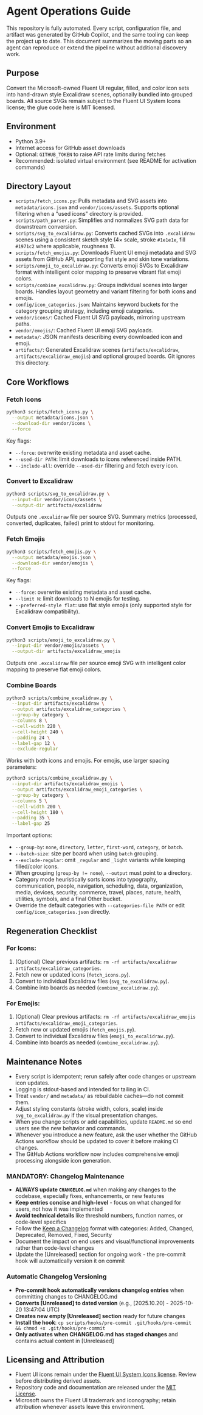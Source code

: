 # Agent Operations Guide

This repository is fully automated. Every script, configuration file, and artifact was generated by GitHub Copilot, and the same tooling can keep the project up to date. This document summarizes the moving parts so an agent can reproduce or extend the pipeline without additional discovery work.

## Purpose

Convert the Microsoft-owned Fluent UI regular, filled, and color icon sets into hand-drawn style Excalidraw scenes, optionally bundled into grouped boards. All source SVGs remain subject to the Fluent UI System Icons license; the glue code here is MIT licensed.

## Environment

- Python 3.9+
- Internet access for GitHub asset downloads
- Optional: `GITHUB_TOKEN` to raise API rate limits during fetches
- Recommended: isolated virtual environment (see README for activation commands)

## Directory Layout

- `scripts/fetch_icons.py`: Pulls metadata and SVG assets into `metadata/icons.json` and `vendor/icons/assets`. Supports optional filtering when a "used icons" directory is provided.
- `scripts/path_parser.py`: Simplifies and normalizes SVG path data for downstream conversion.
- `scripts/svg_to_excalidraw.py`: Converts cached SVGs into `.excalidraw` scenes using a consistent sketch style (4× scale, stroke `#1e1e1e`, fill `#1971c2` where applicable, roughness 1).
- `scripts/fetch_emojis.py`: Downloads Fluent UI emoji metadata and SVG assets from GitHub API, supporting flat style and skin tone variations.
- `scripts/emoji_to_excalidraw.py`: Converts emoji SVGs to Excalidraw format with intelligent color mapping to preserve vibrant flat emoji colors.
- `scripts/combine_excalidraw.py`: Groups individual scenes into larger boards. Handles layout geometry and variant filtering for both icons and emojis.
- `config/icon_categories.json`: Maintains keyword buckets for the category grouping strategy, including emoji categories.
- `vendor/icons/`: Cached Fluent UI SVG payloads, mirroring upstream paths.
- `vendor/emojis/`: Cached Fluent UI emoji SVG payloads.
- `metadata/`: JSON manifests describing every downloaded icon and emoji.
- `artifacts/`: Generated Excalidraw scenes (`artifacts/excalidraw`, `artifacts/excalidraw_emojis`) and optional grouped boards. Git ignores this directory.

## Core Workflows

### Fetch Icons

```bash
python3 scripts/fetch_icons.py \
  --output metadata/icons.json \
  --download-dir vendor/icons \
  --force
```

Key flags:
- `--force`: overwrite existing metadata and asset cache.
- `--used-dir PATH`: limit downloads to icons referenced inside PATH.
- `--include-all`: override `--used-dir` filtering and fetch every icon.

### Convert to Excalidraw

```bash
python3 scripts/svg_to_excalidraw.py \
  --input-dir vendor/icons/assets \
  --output-dir artifacts/excalidraw
```

Outputs one `.excalidraw` file per source SVG. Summary metrics (processed, converted, duplicates, failed) print to stdout for monitoring.

### Fetch Emojis

```bash
python3 scripts/fetch_emojis.py \
  --output metadata/emojis.json \
  --download-dir vendor/emojis \
  --force
```

Key flags:
- `--force`: overwrite existing metadata and asset cache.
- `--limit N`: limit downloads to N emojis for testing.
- `--preferred-style flat`: use flat style emojis (only supported style for Excalidraw compatibility).

### Convert Emojis to Excalidraw

```bash
python3 scripts/emoji_to_excalidraw.py \
  --input-dir vendor/emojis/assets \
  --output-dir artifacts/excalidraw_emojis
```

Outputs one `.excalidraw` file per source emoji SVG with intelligent color mapping to preserve flat emoji colors.

### Combine Boards

```bash
python3 scripts/combine_excalidraw.py \
  --input-dir artifacts/excalidraw \
  --output artifacts/excalidraw_categories \
  --group-by category \
  --columns 8 \
  --cell-width 220 \
  --cell-height 240 \
  --padding 24 \
  --label-gap 12 \
  --exclude-regular
```

Works with both icons and emojis. For emojis, use larger spacing parameters:
```bash
python3 scripts/combine_excalidraw.py \
  --input-dir artifacts/excalidraw_emojis \
  --output artifacts/excalidraw_emoji_categories \
  --group-by category \
  --columns 5 \
  --cell-width 200 \
  --cell-height 180 \
  --padding 35 \
  --label-gap 25
```

Important options:
- `--group-by`: `none`, `directory`, `letter`, `first-word`, `category`, or `batch`.
- `--batch-size`: size per board when using `batch` grouping.
- `--exclude-regular`: omit `_regular` and `_light` variants while keeping filled/color icons.
- When grouping (`group-by != none`), `--output` must point to a directory.
- Category mode heuristically sorts icons into typography, communication, people, navigation, scheduling, data, organization, media, devices, security, commerce, travel, places, nature, health, utilities, symbols, and a final Other bucket.
- Override the default categories with `--categories-file PATH` or edit `config/icon_categories.json` directly.

## Regeneration Checklist

### For Icons:
1. (Optional) Clear previous artifacts: `rm -rf artifacts/excalidraw artifacts/excalidraw_categories`.
2. Fetch new or updated icons (`fetch_icons.py`).
3. Convert to individual Excalidraw files (`svg_to_excalidraw.py`).
4. Combine into boards as needed (`combine_excalidraw.py`).

### For Emojis:
1. (Optional) Clear previous artifacts: `rm -rf artifacts/excalidraw_emojis artifacts/excalidraw_emoji_categories`.
2. Fetch new or updated emojis (`fetch_emojis.py`).
3. Convert to individual Excalidraw files (`emoji_to_excalidraw.py`).
4. Combine into boards as needed (`combine_excalidraw.py`).

## Maintenance Notes

- Every script is idempotent; rerun safely after code changes or upstream icon updates.
- Logging is stdout-based and intended for tailing in CI.
- Treat `vendor/` and `metadata/` as rebuildable caches—do not commit them.
- Adjust styling constants (stroke width, colors, scale) inside `svg_to_excalidraw.py` if the visual presentation changes.
- When you change scripts or add capabilities, update `README.md` so end users see the new behavior and commands.
- Whenever you introduce a new feature, ask the user whether the GitHub Actions workflow should be updated to cover it before making CI changes.
- The GitHub Actions workflow now includes comprehensive emoji processing alongside icon generation.

### **MANDATORY: Changelog Maintenance**
- **ALWAYS update `CHANGELOG.md`** when making any changes to the codebase, especially fixes, enhancements, or new features
- **Keep entries concise and high-level** - focus on what changed for users, not how it was implemented
- **Avoid technical details** like threshold numbers, function names, or code-level specifics
- Follow the [Keep a Changelog](https://keepachangelog.com/en/1.0.0/) format with categories: Added, Changed, Deprecated, Removed, Fixed, Security
- Document the impact on end users and visual/functional improvements rather than code-level changes
- Update the [Unreleased] section for ongoing work - the pre-commit hook will automatically version it on commit

### **Automatic Changelog Versioning**
- **Pre-commit hook automatically versions changelog entries** when committing changes to CHANGELOG.md
- **Converts [Unreleased] to dated version** (e.g., [2025.10.20] - 2025-10-20 13:47:04 UTC)
- **Creates new empty [Unreleased] section** ready for future changes
- **Install the hook**: `cp scripts/hooks/pre-commit .git/hooks/pre-commit && chmod +x .git/hooks/pre-commit`
- **Only activates when CHANGELOG.md has staged changes** and contains actual content in [Unreleased]



## Licensing and Attribution

- Fluent UI icons remain under the [Fluent UI System Icons license](https://github.com/microsoft/fluentui-system-icons). Review before distributing derived assets.
- Repository code and documentation are released under the [MIT License](LICENSE).
- Microsoft owns the Fluent UI trademark and iconography; retain attribution whenever assets leave this environment.
